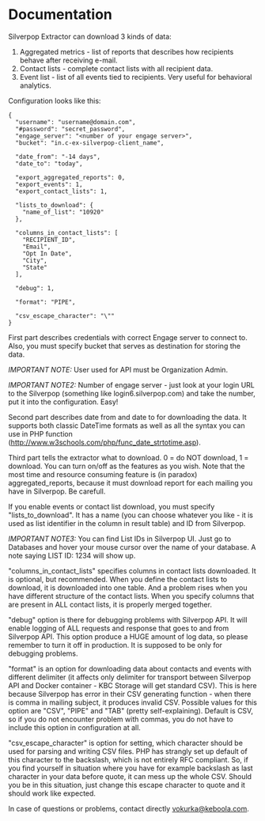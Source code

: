 # Documentation

Silverpop Extractor can download 3 kinds of data:

1. Aggregated metrics - list of reports that describes how recipients behave after receiving e-mail.
2. Contact lists - complete contact lists with all recipient data.
3. Event list - list of all events tied to recipients. Very useful for behavioral analytics.

Configuration looks like this:
```
{
  "username": "username@domain.com",
  "#password": "secret_password",
  "engage_server": "<number of your engage server>",
  "bucket": "in.c-ex-silverpop-client_name",

  "date_from": "-14 days",
  "date_to": "today",

  "export_aggregated_reports": 0,
  "export_events": 1,
  "export_contact_lists": 1,

  "lists_to_download": {
    "name_of_list": "10920"
  },

  "columns_in_contact_lists": [
    "RECIPIENT_ID",
    "Email",
    "Opt In Date",
    "City",
    "State"
  ],

  "debug": 1,

  "format": "PIPE",

  "csv_escape_character": "\""
}
```

First part describes credentials with correct Engage server to connect to. Also, you must specify bucket that serves as destination for storing the data.

*IMPORTANT NOTE:* User used for API must be Organization Admin.

*IMPORTANT NOTE2:* Number of engage server - just look at your login URL to the Silverpop (something like login6.silverpop.com) and take the number, put it into the configuration. Easy!

Second part describes date from and date to for downloading the data. It supports both classic DateTime formats as well as all the syntax you can use in PHP function (http://www.w3schools.com/php/func_date_strtotime.asp).

Third part tells the extractor what to download. 0 = do NOT download, 1 = download. You can turn on/off as the features as you wish. Note that the most time and resource consuming feature is (in paradox) aggregated_reports, because it must download report for each mailing you have in Silverpop. Be carefull.

If you enable events or contact list download, you must specify "lists_to_download". It has a name (you can choose whatever you like - it is used as list identifier in the column in result table) and ID from Silverpop. 

*IMPORTANT NOTE3:* You can find List IDs in Silverpop UI. Just go to Databases and hover your mouse cursor over the name of your database. A note saying LIST ID: 1234 will show up.

"columns_in_contact_lists" specifies columns in contact lists downloaded. It is optional, but recommended. When you define the contact lists to download, it is downloaded into one table. And a problem rises when you have different structure of the contact lists. When you specify columns that are present in ALL contact lists, it is properly merged together.

"debug" option is there for debugging problems with Silverpop API. It will enable logging of ALL requests and response that goes to and from Silverpop API. This option produce a HUGE amount of log data, so please remember to turn it off in production. It is supposed to be only for debugging problems.

"format" is an option for downloading data about contacts and events with different delimiter (it affects only delimiter for transport between Silverpop API and Docker container - KBC Storage will get standard CSV). This is here because Silverpop has error in their CSV generating function - when there is comma in mailing subject, it produces invalid CSV. Possible values for this option are "CSV", "PIPE" and "TAB" (pretty self-explaining). Default is CSV, so if you do not encounter problem with commas, you do not have to include this option in configuration at all.

"csv_escape_character" is option for setting, which character should be used for parsing and writing CSV files. PHP has strangly set up default of this character to the backslash, which is not entirely RFC compliant. So, if you find yourself in situation where you have for example backslash as last character in your data before quote, it can mess up the whole CSV. Should you be in this situation, just change this escape character to quote and it should work like expected.

In case of questions or problems, contact directly vokurka@keboola.com.